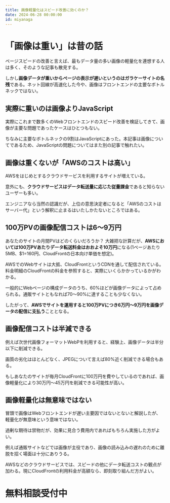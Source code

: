```yaml
---
title: 画像軽量化はスピード改善に効くのか？
date: 2024-06-28 00:00:00
id: miyanaga
---
```


# 「画像は重い」は昔の話

ページスピードの改善と言えば、最もデータ量の多い画像の軽量化を連想する人は多く、そのような記事も散見する。

しかし**画像データが重いからページの表示が遅いというのはガラケーサイトの名残**である。ネット回線が高速化した今や、画像はフロントエンドの主要なボトルネックではない。

## 実際に重いのは画像よりJavaScript

実際にこれまで数多くのWebフロントエンドのスピード改善を検証してきて、画像が主要な問題であったケースはひとつもない。

ちなみに主要なボトルネックの9割はJavaScriptにあった。本記事は画像についてであるため、JavaScriptの問題についてはまた別の記事で触れたい。

## 画像は重くないが「AWSのコストは高い」

AWSをはじめとするクラウドサービスを利用するサイトが増えている。

意外にも、**クラウドサービスはデータ転送量に応じた従量課金**であると知らないユーザーも多い。

エンジニアなら当然の認識だが、上位の意思決定者になると「AWSのコストはサーバー代」という解釈に止まるはいたしかたないところではある。

## 100万PVの画像配信コストは6〜9万円

あなたのサイトの月間PVはどのくらいだろうか？ 大雑把な計算だが、**AWSにおいては100万PVあたりデータ転送料金はおおよそ10万円**になる(1ページあたり5MB、$1=160円、CloudFrontの日本向け単価を想定)。

AWSでのWebサイトは大抵、CloudFrontというCDNを通して配信されている。料金明細のCloudFrontの料金を参照すると、実際にいくらかかっているかがわかる。

一般的にWebページの構成データのうち、60%ほどが画像データによって占められる。通販サイトともなれば70〜90%に達することも少なくない。

したがって、**AWSでサイトを運用すると100万PVにつき6万円〜9万円を画像データの配信に支払う**こととなる。

## 画像配信コストは半減できる

例えば次世代画像フォーマットWebPを利用すると、経験上、画像データは半分以下に削減できる。

画質の劣化はほとんどなく、JPEGについて言えば80%近く削減できる場合もある。

もしあなたのサイトが毎月CloudFrontに100万円を費やしているのであれば、画像軽量化により30万円〜45万円を削減できる可能性が高い。

## 画像軽量化は無意味ではない

冒頭で画像はWebフロントエンドが遅い主要因ではないとないと解説したが、軽量化が無意味という意味ではない。

過剰な期待は禁物だが、効果に見合う費用内であればもちろん実施した方がよい。

例えば通販サイトなどでは画像が主役であり、画像の読み込みの遅れのために離脱を招く場面は十分にありうる。

AWSなどのクラウドサービスでは、スピードの他にデータ転送コストの観点が加わる。現にCloudFrontの利用料金が高額なら、即刻取り組んだ方がよい。

# 無料相談受付中
